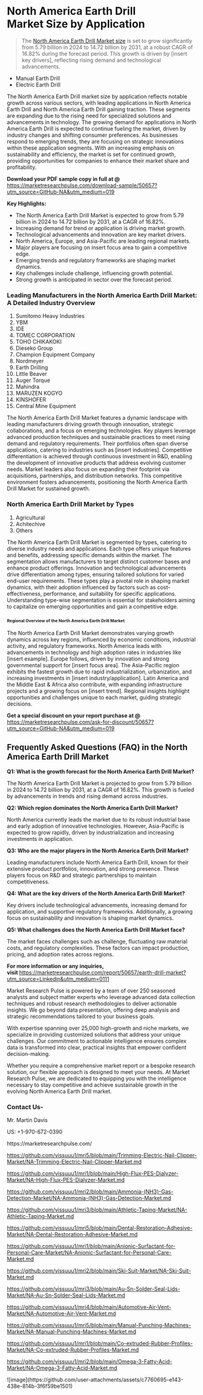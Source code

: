 <h1>North America Earth Drill Market&nbsp;Size by Application</h1><blockquote><p>The <a href="https://marketresearchpulse.com/download-sample/50657?utm_source=GitHub-NA&amp;utm_medium=019">North America Earth Drill Market size</a> is set to grow significantly from 5.79 billion in 2024 to 14.72 billion by 2031, at a robust CAGR of 16.82% during the forecast period. This growth is driven by [insert key drivers], reflecting rising demand and technological advancements.</p></blockquote><ul><li>Manual Earth Drill<li> Electric Earth Drill</li></ul><p>The North America Earth Drill market size by application reflects notable growth across various sectors, with leading applications in North America Earth Drill and North America Earth Drill gaining traction. These segments are expanding due to the rising need for specialized solutions and advancements in technology. The growing demand for applications in North America Earth Drill is expected to continue fueling the market, driven by industry changes and shifting consumer preferences. As businesses respond to emerging trends, they are focusing on strategic innovations within these application segments. With an increasing emphasis on sustainability and efficiency, the market is set for continued growth, providing opportunities for companies to enhance their market share and profitability.</p><p><strong>Download your PDF sample copy in full at @ </strong><a href="https://marketresearchpulse.com/download-sample/50657?utm_source=GitHub-NA&amp;utm_medium=019">https://marketresearchpulse.com/download-sample/50657?utm_source=GitHub-NA&amp;utm_medium=019</a></p><p><strong>Key Highlights: </strong></p><ul><li>The North America Earth Drill Market is expected to grow from 5.79 billion in 2024 to 14.72 billion by 2031, at a CAGR of 16.82%.</li><li>Increasing demand for trend or application is driving market growth.</li><li>Technological advancements and innovation are key market drivers.</li><li>North America, Europe, and Asia-Pacific are leading regional markets.</li><li>Major players are focusing on insert focus area to gain a competitive edge.</li><li>Emerging trends and regulatory frameworks are shaping market dynamics.</li><li>Key challenges include challenge, influencing growth potential.</li><li>Strong growth is anticipated in sector over the forecast period.</li></ul><h3>Leading Manufacturers in the North America Earth Drill Market: A Detailed Industry Overview</h3><ol><li>Sumitomo Heavy Industries</li><li>YBM</li><li>IDE</li><li>TOMEC CORPORATION</li><li>TOHO CHIKAKOKI</li><li>Dieseko Group</li><li>Champion Equipment Company</li><li>Nordmeyer</li><li>Earth Drilling</li><li>Little Beaver</li><li>Auger Torque</li><li>Mahindra</li><li>MARUZEN KOGYO</li><li>KINSHOFER</li><li>Central Mine Equipment</li></ol><div class="flex max-w-full flex-col flex-grow"><div class="min-h-8 text-message flex w-full flex-col items-end gap-2 whitespace-normal break-words [.text-message+&amp;]:mt-5" dir="auto" data-message-author-role="assistant" data-message-id="fd8432e4-4910-450d-b182-61b7bfb0a01f" data-message-model-slug="gpt-4o"><div class="flex w-full flex-col gap-1 empty:hidden first:pt-[3px]"><div class="markdown prose w-full break-words dark:prose-invert light"><p>The North America Earth Drill Market features a dynamic landscape with leading manufacturers driving growth through innovation, strategic collaborations, and a focus on emerging technologies. Key players leverage advanced production techniques and sustainable practices to meet rising demand and regulatory requirements. Their portfolios often span diverse applications, catering to industries such as [insert industries]. Competitive differentiation is achieved through continuous investment in R&amp;D, enabling the development of innovative products that address evolving customer needs. Market leaders also focus on expanding their footprint via acquisitions, partnerships, and distribution networks. This competitive environment fosters advancements, positioning the North America Earth Drill Market for sustained growth.</p></div></div></div></div><h3>North America Earth Drill Market by Types</h3><ol><li>Agricultural<li> Achitechive<li> Others</li></ol><div class="flex max-w-full flex-col flex-grow"><div class="min-h-8 text-message flex w-full flex-col items-end gap-2 whitespace-normal break-words [.text-message+&amp;]:mt-5" dir="auto" data-message-author-role="assistant" data-message-id="084470be-0bb7-4664-bddf-5156b4f41249" data-message-model-slug="gpt-4o-mini"><div class="flex w-full flex-col gap-1 empty:hidden first:pt-[3px]"><div class="markdown prose w-full break-words dark:prose-invert light"><p>The North America Earth Drill Market is segmented by types, catering to diverse industry needs and applications. Each type offers unique features and benefits, addressing specific demands within the market. The segmentation allows manufacturers to target distinct customer bases and enhance product offerings. Innovation and technological advancements drive differentiation among types, ensuring tailored solutions for varied end-user requirements. These types play a pivotal role in shaping market dynamics, with their adoption influenced by factors such as cost-effectiveness, performance, and suitability for specific applications. Understanding type-wise segmentation is essential for stakeholders aiming to capitalize on emerging opportunities and gain a competitive edge.</p></div></div></div></div><h3><span style="font-size: 11px;">Regional Overview of the North America Earth Drill Market</span></h3><div class="flex max-w-full flex-col flex-grow"><div class="min-h-8 text-message flex w-full flex-col items-end gap-2 whitespace-normal break-words [.text-message+&amp;]:mt-5" dir="auto" data-message-author-role="assistant" data-message-id="e9038762-ce64-4e30-91c9-9bd413514231" data-message-model-slug="gpt-4o-mini"><div class="flex w-full flex-col gap-1 empty:hidden first:pt-[3px]"><div class="markdown prose w-full break-words dark:prose-invert light"><p>The North America Earth Drill Market demonstrates varying growth dynamics across key regions, influenced by economic conditions, industrial activity, and regulatory frameworks. North America leads with advancements in technology and high adoption rates in industries like [insert example]. Europe follows, driven by innovation and strong governmental support for [insert focus area]. The Asia-Pacific region exhibits the fastest growth due to rapid industrialization, urbanization, and increasing investments in [insert industry/application]. Latin America and the Middle East &amp; Africa also contribute, with expanding infrastructure projects and a growing focus on [insert trend]. Regional insights highlight opportunities and challenges unique to each market, guiding strategic decisions.</p></div></div></div></div><p><strong>Get a special discount on your report purchase at @ </strong><a href="https://marketresearchpulse.com/ask-for-discount/50657?utm_source=GitHub-NA&amp;utm_medium=019">https://marketresearchpulse.com/ask-for-discount/50657?utm_source=GitHub-NA&amp;utm_medium=019</a></p><h2>Frequently Asked Questions (FAQ) in the North America Earth Drill Market</h2><p><strong>Q1: What is the growth forecast for the North America Earth Drill Market?</strong></p><p>The North America Earth Drill Market is projected to grow from 5.79 billion in 2024 to 14.72 billion by 2031, at a CAGR of 16.82%. This growth is fueled by advancements in trends and rising demand across industries.</p><p><strong>Q2: Which region dominates the North America Earth Drill Market?</strong></p><p>North America currently leads the market due to its robust industrial base and early adoption of innovative technologies. However, Asia-Pacific is expected to grow rapidly, driven by industrialization and increasing investments in application.</p><p><strong>Q3: Who are the major players in the North America Earth Drill Market?</strong></p><p>Leading manufacturers include North America Earth Drill, known for their extensive product portfolios, innovation, and strong presence. These players focus on R&amp;D and strategic partnerships to maintain competitiveness.</p><p><strong>Q4: What are the key drivers of the North America Earth Drill Market?</strong></p><p>Key drivers include technological advancements, increasing demand for application, and supportive regulatory frameworks. Additionally, a growing focus on sustainability and innovation is shaping market dynamics.</p><p><strong>Q5: What challenges does the North America Earth Drill Market face?</strong></p><p>The market faces challenges such as challenge, fluctuating raw material costs, and regulatory complexities. These factors can impact production, pricing, and adoption rates across regions.</p><p><strong>For more information or any inquiries, visit&nbsp;</strong><a href="https://marketresearchpulse.com/report/50657/earth-drill-market?utm_source=Linkedin&utm_medium=0111">https://marketresearchpulse.com/report/50657/earth-drill-market?utm_source=Linkedin&utm_medium=0111</a></p><p>Market Research Pulse is powered by a team of over 250 seasoned analysts and subject matter experts who leverage advanced data collection techniques and robust research methodologies to deliver actionable insights. We go beyond data presentation, offering deep analysis and strategic recommendations tailored to your business goals.</p><p>With expertise spanning over 25,000 high-growth and niche markets, we specialize in providing customized solutions that address your unique challenges. Our commitment to actionable intelligence ensures complex data is transformed into clear, practical insights that empower confident decision-making.</p><p>Whether you require a comprehensive market report or a bespoke research solution, our flexible approach is designed to meet your needs. At Market Research Pulse, we are dedicated to equipping you with the intelligence necessary to stay competitive and achieve sustainable growth in the evolving North America Earth Drill market.</p><h3><strong>Contact Us-</strong></h3><p>Mr. Martin Davis</p><p>US: +1-970-672-0390</p><p>https://marketresearchpulse.com/</p><p><a href="https://github.com/vissuuu1/mri5/blob/main/Trimming-Electric-Nail-Clipper-Market/NA-Trimming-Electric-Nail-Clipper-Market.md">https://github.com/vissuuu1/mri5/blob/main/Trimming-Electric-Nail-Clipper-Market/NA-Trimming-Electric-Nail-Clipper-Market.md</a></p><p><a href="https://github.com/vissuuu1/mri1/blob/main/High-Flux-PES-Dialyzer-Market/NA-High-Flux-PES-Dialyzer-Market.md">https://github.com/vissuuu1/mri1/blob/main/High-Flux-PES-Dialyzer-Market/NA-High-Flux-PES-Dialyzer-Market.md</a></p><p><a href="https://github.com/vissuuu1/mri2/blob/main/Ammonia-(NH3)-Gas-Detection-Market/NA-Ammonia-(NH3)-Gas-Detection-Market.md">https://github.com/vissuuu1/mri2/blob/main/Ammonia-(NH3)-Gas-Detection-Market/NA-Ammonia-(NH3)-Gas-Detection-Market.md</a></p><p><a href="https://github.com/vissuuu1/mri3/blob/main/Athletic-Taping-Market/NA-Athletic-Taping-Market.md">https://github.com/vissuuu1/mri3/blob/main/Athletic-Taping-Market/NA-Athletic-Taping-Market.md</a></p><p><a href="https://github.com/vissuuu1/mri5/blob/main/Dental-Restoration-Adhesive-Market/NA-Dental-Restoration-Adhesive-Market.md">https://github.com/vissuuu1/mri5/blob/main/Dental-Restoration-Adhesive-Market/NA-Dental-Restoration-Adhesive-Market.md</a></p><p><a href="https://github.com/vissuuu1/mri1/blob/main/Anionic-Surfactant-for-Personal-Care-Market/NA-Anionic-Surfactant-for-Personal-Care-Market.md">https://github.com/vissuuu1/mri1/blob/main/Anionic-Surfactant-for-Personal-Care-Market/NA-Anionic-Surfactant-for-Personal-Care-Market.md</a></p><p><a href="https://github.com/vissuuu1/mri2/blob/main/Ski-Suit-Market/NA-Ski-Suit-Market.md">https://github.com/vissuuu1/mri2/blob/main/Ski-Suit-Market/NA-Ski-Suit-Market.md</a></p><p><a href="https://github.com/vissuuu1/mri3/blob/main/Au-Sn-Solder-Seal-Lids-Market/NA-Au-Sn-Solder-Seal-Lids-Market.md">https://github.com/vissuuu1/mri3/blob/main/Au-Sn-Solder-Seal-Lids-Market/NA-Au-Sn-Solder-Seal-Lids-Market.md</a></p><p><a href="https://github.com/vissuuu1/mri4/blob/main/Automotive-Air-Vent-Market/NA-Automotive-Air-Vent-Market.md">https://github.com/vissuuu1/mri4/blob/main/Automotive-Air-Vent-Market/NA-Automotive-Air-Vent-Market.md</a></p><p><a href="https://github.com/vissuuu1/mri5/blob/main/Manual-Punching-Machines-Market/NA-Manual-Punching-Machines-Market.md">https://github.com/vissuuu1/mri5/blob/main/Manual-Punching-Machines-Market/NA-Manual-Punching-Machines-Market.md</a></p><p><a href="https://github.com/vissuuu1/mri1/blob/main/Co-extruded-Rubber-Profiles-Market/NA-Co-extruded-Rubber-Profiles-Market.md">https://github.com/vissuuu1/mri1/blob/main/Co-extruded-Rubber-Profiles-Market/NA-Co-extruded-Rubber-Profiles-Market.md</a></p><p><a href="https://github.com/vissuuu1/mri2/blob/main/Omega-3-Fatty-Acid-Market/NA-Omega-3-Fatty-Acid-Market.md">https://github.com/vissuuu1/mri2/blob/main/Omega-3-Fatty-Acid-Market/NA-Omega-3-Fatty-Acid-Market.md</a></p>
![image](https://github.com/user-attachments/assets/c7760695-e143-438e-814b-3f6f59be1501)
